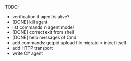 TODO:
   - verification if agent is alive?
   - [DONE] kill agent
   - list commands in agent mode!
   - [DONE] correct exit from shell
   - [DONE] help messages of Cmd 
   - add commands:
        getpid
        upload file
        migrate > inject itself
   - add HTTP transport
   - write C# agent
